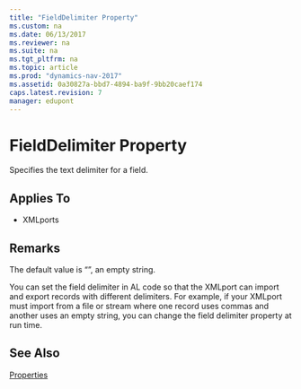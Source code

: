```yaml
---
title: "FieldDelimiter Property"
ms.custom: na
ms.date: 06/13/2017
ms.reviewer: na
ms.suite: na
ms.tgt_pltfrm: na
ms.topic: article
ms.prod: "dynamics-nav-2017"
ms.assetid: 0a30827a-bbd7-4894-ba9f-9bb20caef174
caps.latest.revision: 7
manager: edupont
---
```

# FieldDelimiter Property
Specifies the text delimiter for a field.  
  
## Applies To  
  
-   XMLports  
  
## Remarks  
 The default value is “”, an empty string.  
  
 You can set the field delimiter in AL code so that the XMLport can import and export records with different delimiters. For example, if your XMLport must import from a file or stream where one record uses commas and another uses an empty string, you can change the field delimiter property at run time.  
  
## See Also  
 [Properties](devenv-properties.md)